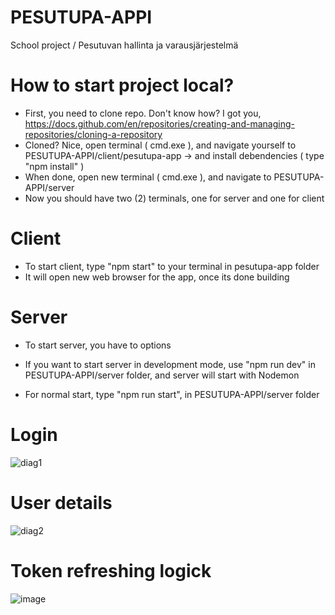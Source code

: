# PESUTUPA-APPI

School project / Pesutuvan hallinta ja varausjärjestelmä

# How to start project local?
- First, you need to clone repo. Don't know how? I got you, https://docs.github.com/en/repositories/creating-and-managing-repositories/cloning-a-repository
- Cloned? Nice, open terminal ( cmd.exe ), and navigate yourself to PESUTUPA-APPI/client/pesutupa-app -> and install debendencies ( type "npm install" )
- When done, open new terminal ( cmd.exe ), and navigate to PESUTUPA-APPI/server 
- Now you should have two (2) terminals, one for server and one for client

# Client
- To start client, type "npm start" to your terminal in pesutupa-app folder
- It will open new web browser for the app, once its done building

# Server
- To start server, you have to options
- If you want to start server in development mode, use "npm run dev" in PESUTUPA-APPI/server folder, and server will start with Nodemon

- For normal start, type "npm run start", in PESUTUPA-APPI/server folder

# Login
![diag1](https://user-images.githubusercontent.com/47896768/145174638-d3cd732b-e96e-42a9-9bc5-c542f661409b.png)


# User details
![diag2](https://user-images.githubusercontent.com/47896768/145174622-51a6b40f-e248-4e85-bdb8-03d50a1362eb.png)


# Token refreshing logick
![image](https://user-images.githubusercontent.com/47896768/145185495-c34478b5-5e4e-4fb8-99ff-b62d3faa9d46.png)
